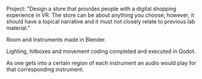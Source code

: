 Project: "Design a store that provides people with a digital shopping experience in VR. The store can
be about anything you choose; however, it should have a topical narrative and it must not
closely relate to previous lab material."

Room and Instruments made in Blender.

Lighting, hitboxes and movement coding completed and executed in Godot.

As one gets into a certain region of each instrument an audio would play for that corresponding instrument.
